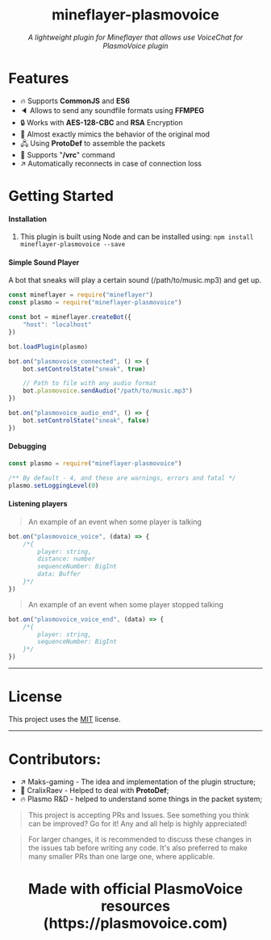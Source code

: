 <h1 align="center">mineflayer-plasmovoice</h1>
<p align="center"><i>A lightweight plugin for Mineflayer that allows use VoiceChat for PlasmoVoice plugin</i></p>

# Features
- 🔥 Supports **CommonJS** and **ES6**
- 🔈 Allows to send any soundfile formats using **FFMPEG**
- 🔒 Works with **AES-128-CBC** and **RSA** Encryption
- 👀 Almost exactly mimics the behavior of the original mod
- 🖧 Using **ProtoDef** to assemble the packets
- 📎 Supports "**/vrc**" command
- ↗ Automatically reconnects in case of connection loss

# Getting Started
#### Installation
1) This plugin is built using Node and can be installed using: ```npm install mineflayer-plasmovoice --save```

#### Simple Sound Player
A bot that sneaks will play a certain sound (/path/to/music.mp3) and get up.
```js
const mineflayer = require("mineflayer")
const plasmo = require("mineflayer-plasmovoice")

const bot = mineflayer.createBot({
    "host": "localhost"
})

bot.loadPlugin(plasmo)

bot.on("plasmovoice_connected", () => {
    bot.setControlState("sneak", true)

    // Path to file with any audio format
    bot.plasmovoice.sendAudio("/path/to/music.mp3")
})

bot.on("plasmovoice_audio_end", () => {
    bot.setControlState("sneak", false)
})
```

#### Debugging
```js
const plasmo = require("mineflayer-plasmovoice")

/** By default - 4, and these are warnings, errors and fatal */
plasmo.setLoggingLevel(0)
```

#### Listening players
> An example of an event when some player is talking
```js
bot.on("plasmovoice_voice", (data) => {
    /*{
        player: string,
        distance: number
        sequenceNumber: BigInt
        data: Buffer
    }*/
})
```

> An example of an event when some player stopped talking
```js
bot.on("plasmovoice_voice_end", (data) => {
    /*{
        player: string,
        sequenceNumber: BigInt
    }*/
})
```

---

# License
This project uses the [MIT](https://github.com/Maks-gaming/mineflayer-plasmovoice/blob/master/LICENSE) license.

---

# Contributors:
- ↗ Maks-gaming - The idea and implementation of the plugin structure;
- 📎 CralixRaev - Helped to deal with **ProtoDef**;
- 🔥 Plasmo R&D - helped to understand some things in the packet system;

> This project is accepting PRs and Issues. See something you think can be improved? Go for it! Any and all help is highly appreciated!

> For larger changes, it is recommended to discuss these changes in the issues tab before writing any code. It's also preferred to make many smaller PRs than one large one, where applicable.

<h1 align="center">Made with official PlasmoVoice resources (https://plasmovoice.com)</h1>